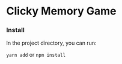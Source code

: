 # Clicky Memory Game

###  Install

In the project directory, you can run:

 `yarn add` or `npm install`


